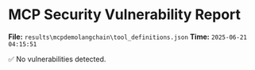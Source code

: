 # MCP Security Vulnerability Report
**File:** `results\mcpdemolangchain\tool_definitions.json`
**Time:** `2025-06-21 04:15:51`

✅ No vulnerabilities detected.